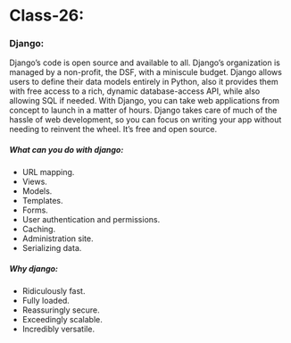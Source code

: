 # Class-26:

### Django:
Django’s code is open source and available to all. Django’s organization is managed by a non-profit, the DSF, with a miniscule budget. Django allows users to define their data models entirely in Python, also it provides them with free access to a rich, dynamic database-access API, while also allowing SQL if needed. With Django, you can take web applications from concept to launch in a matter of hours. Django takes care of much of the hassle of web development, so you can focus on writing your app without needing to reinvent the wheel. It’s free and open source.

##### What can you do with django:
- URL mapping.
- Views.
- Models.
- Templates.
- Forms.
- User authentication and permissions.
- Caching.
- Administration site.
- Serializing data.


##### Why django:

- Ridiculously fast.
- Fully loaded.
- Reassuringly secure.
- Exceedingly scalable.
- Incredibly versatile.
